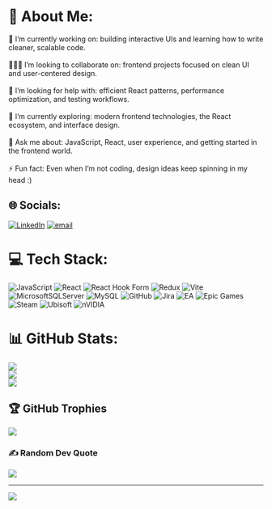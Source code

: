 # 💫 About Me:
🧪 I’m currently working on: building interactive UIs and learning how to write cleaner, scalable code.<br><br>🧑‍🤝‍🧑 I’m looking to collaborate on: frontend projects focused on clean UI and user-centered design.<br><br>🤝 I’m looking for help with: efficient React patterns, performance optimization, and testing workflows.<br><br>🌱 I’m currently exploring: modern frontend technologies, the React ecosystem, and interface design.<br><br>💬 Ask me about: JavaScript, React, user experience, and getting started in the frontend world.<br><br>⚡ Fun fact: Even when I’m not coding, design ideas keep spinning in my head :)


## 🌐 Socials:
[![LinkedIn](https://img.shields.io/badge/LinkedIn-%230077B5.svg?logo=linkedin&logoColor=white)](https://linkedin.com/in//emirhan-çetinkaya-75569b1b4) [![email](https://img.shields.io/badge/Email-D14836?logo=gmail&logoColor=white)](mailto:emirhancet6@gmail.com) 

# 💻 Tech Stack:
![JavaScript](https://img.shields.io/badge/javascript-%23323330.svg?style=for-the-badge&logo=javascript&logoColor=%23F7DF1E) ![React](https://img.shields.io/badge/react-%2320232a.svg?style=for-the-badge&logo=react&logoColor=%2361DAFB) ![React Hook Form](https://img.shields.io/badge/React%20Hook%20Form-%23EC5990.svg?style=for-the-badge&logo=reacthookform&logoColor=white) ![Redux](https://img.shields.io/badge/redux-%23593d88.svg?style=for-the-badge&logo=redux&logoColor=white) ![Vite](https://img.shields.io/badge/vite-%23646CFF.svg?style=for-the-badge&logo=vite&logoColor=white) ![MicrosoftSQLServer](https://img.shields.io/badge/Microsoft%20SQL%20Server-CC2927?style=for-the-badge&logo=microsoft%20sql%20server&logoColor=white) ![MySQL](https://img.shields.io/badge/mysql-4479A1.svg?style=for-the-badge&logo=mysql&logoColor=white) ![GitHub](https://img.shields.io/badge/github-%23121011.svg?style=for-the-badge&logo=github&logoColor=white) ![Jira](https://img.shields.io/badge/jira-%230A0FFF.svg?style=for-the-badge&logo=jira&logoColor=white) ![EA](https://img.shields.io/badge/ea-%23000000.svg?style=for-the-badge&logo=ea&logoColor=white) ![Epic Games](https://img.shields.io/badge/epicgames-%23313131.svg?style=for-the-badge&logo=epicgames&logoColor=white) ![Steam](https://img.shields.io/badge/steam-%23000000.svg?style=for-the-badge&logo=steam&logoColor=white) ![Ubisoft](https://img.shields.io/badge/Ubisoft-%23F5F5F5.svg?style=for-the-badge&logo=Ubisoft&logoColor=black) ![nVIDIA](https://img.shields.io/badge/nVIDIA-%2376B900.svg?style=for-the-badge&logo=nVIDIA&logoColor=white)
# 📊 GitHub Stats:
![](https://github-readme-stats.vercel.app/api?username=Emhac&theme=gotham&hide_border=false&include_all_commits=true&count_private=true)<br/>
![](https://nirzak-streak-stats.vercel.app/?user=Emhac&theme=gotham&hide_border=false)<br/>
![](https://github-readme-stats.vercel.app/api/top-langs/?username=Emhac&theme=gotham&hide_border=false&include_all_commits=true&count_private=true&layout=compact)

## 🏆 GitHub Trophies
![](https://github-profile-trophy.vercel.app/?username=Emhac&theme=radical&no-frame=false&no-bg=true&margin-w=4)

### ✍️ Random Dev Quote
![](https://quotes-github-readme.vercel.app/api?type=horizontal&theme=merko)

---
[![](https://visitcount.itsvg.in/api?id=Emhac&icon=2&color=0)](https://visitcount.itsvg.in)

<!-- Proudly created with GPRM ( https://gprm.itsvg.in ) -->

